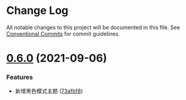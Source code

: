 # Change Log

All notable changes to this project will be documented in this file. See [Conventional Commits](https://conventionalcommits.org) for commit guidelines.

# [0.6.0](https://github.com/MinJieLiu/mac-scrollbar/compare/v0.5.2...v0.6.0) (2021-09-06)

### Features

- 新增黑色模式主题 ([73afbf8](https://github.com/MinJieLiu/mac-scrollbar/commit/73afbf847761878bea52e4fa9a2acf03d5eb461e))
